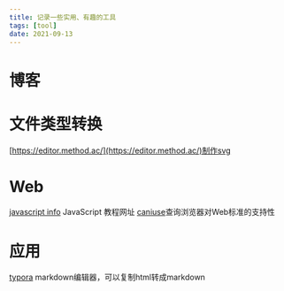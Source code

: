 ```yaml
---
title: 记录一些实用、有趣的工具
tags: [tool]
date: 2021-09-13
---
```


# 博客


# 文件类型转换

[https://editor.method.ac/](https://editor.method.ac/)制作svg  

# Web

[javascript info](https://javascript.info/) JavaScript 教程网址
[caniuse](https://caniuse.com/)查询浏览器对Web标准的支持性  


# 应用

[typora](https://www.typora.io/) markdown编辑器，可以复制html转成markdown  


